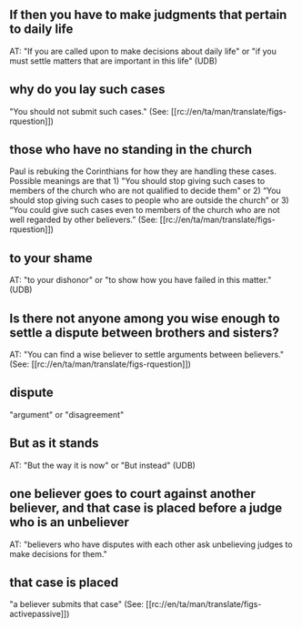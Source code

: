 ## If then you have to make judgments that pertain to daily life ##

AT: "If you are called upon to  make decisions about daily life" or "if you must settle matters that are important in this life" (UDB)

## why do you lay such cases ##

"You should not submit such cases." (See: [[rc://en/ta/man/translate/figs-rquestion]])

## those who have no standing in the church ##

Paul is rebuking the Corinthians for how they are handling these cases. Possible meanings are that 1) "You should stop giving such cases to members of the church who are not qualified to decide them" or 2) “You should stop giving such cases to people who are outside the church” or 3) “You could give such cases even to members of the church who are not well regarded by other believers.” (See: [[rc://en/ta/man/translate/figs-rquestion]])

## to your shame ##

AT: "to your dishonor" or "to show how you have failed in this matter." (UDB)

## Is there not anyone among you wise enough to settle a dispute between brothers and sisters? ##

AT: "You can find a wise believer to settle arguments between believers." (See: [[rc://en/ta/man/translate/figs-rquestion]])

## dispute ##

"argument" or "disagreement"

## But as it stands ##

AT: "But the way it is now" or "But instead" (UDB)

## one believer goes to court against another believer, and that case is placed before a judge who is an unbeliever  ##

AT: "believers who have disputes with each other ask unbelieving judges to make decisions for them."

## that case is placed ##

"a believer submits that case" (See: [[rc://en/ta/man/translate/figs-activepassive]])
